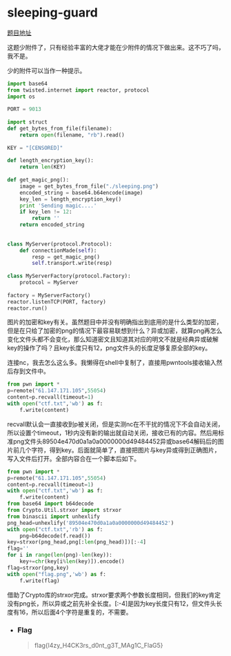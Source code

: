 # sleeping-guard

[题目地址](https://adworld.xctf.org.cn/challenges/details?hash=46f3e1cc-921f-426b-b418-6d810f06a548_2&task_category_id=5)

这题少附件了，只有经验丰富的大佬才能在少附件的情况下做出来。这不巧了吗，我不是。

少的附件可以当作一种提示。

```python
import base64
from twisted.internet import reactor, protocol
import os
 
PORT = 9013
 
import struct
def get_bytes_from_file(filename):  
    return open(filename, "rb").read()  
    
KEY = "[CENSORED]"
 
def length_encryption_key():
    return len(KEY)
 
def get_magic_png():
    image = get_bytes_from_file("./sleeping.png")
    encoded_string = base64.b64encode(image)
    key_len = length_encryption_key()
    print 'Sending magic....'
    if key_len != 12:
        return ''
    return encoded_string 
    
 
class MyServer(protocol.Protocol):
    def connectionMade(self):
        resp = get_magic_png()
        self.transport.write(resp)
 
class MyServerFactory(protocol.Factory):
    protocol = MyServer
 
factory = MyServerFactory()
reactor.listenTCP(PORT, factory)
reactor.run()
```

图片的加密和key有关。虽然题目中并没有明确指出到底用的是什么类型的加密，但是在只给了加密的png的情况下最容易联想到什么？异或加密，就算png再怎么变化文件头都不会变化，那么知道密文且知道其对应的明文不就是经典异或破解key的操作了吗？且key长度只有12，png文件头的长度足够复原全部的key。

连接nc，我去怎么这么多。我懒得在shell中复制了，直接用pwntools接收输入然后存到文件中。

```python
from pwn import *
p=remote("61.147.171.105",55054)
content=p.recvall(timeout=1)
with open("ctf.txt",'wb') as f:
    f.write(content)
```

recvall默认会一直接收到p被关闭，但是实测nc在不干扰的情况下不会自动关闭，所以设置个timeout，1秒内没有新的输出就自动关闭，接收已有的内容。然后用标准png文件头89504e470d0a1a0a0000000d49484452异或base64解码后的图片前几个字符，得到key。后面就简单了，直接把图片与key异或得到正确图片，写入文件后打开。全部内容合在一个脚本后如下。

```python
from pwn import *
p=remote("61.147.171.105",55054)
content=p.recvall(timeout=1)
with open("ctf.txt",'wb') as f:
    f.write(content)
from base64 import b64decode
from Crypto.Util.strxor import strxor
from binascii import unhexlify
png_head=unhexlify('89504e470d0a1a0a0000000d49484452')
with open("ctf.txt",'rb') as f:
    png=b64decode(f.read())
key=strxor(png_head,png[:len(png_head)])[:-4]
flag=''
for i in range(len(png)-len(key)):
    key+=chr(key[i%len(key)]).encode()
flag=strxor(png,key)
with open("flag.png",'wb') as f:
    f.write(flag)
```

借助了Crypto库的strxor完成。strxor要求两个参数长度相同，但我们的key肯定没有png长，所以异或之前先补全长度。[:-4]是因为key长度只有12，但文件头长度有16，所以后面4个字符是重复的，不需要。

- ### Flag
  > flag{l4zy_H4CK3rs_d0nt_g3T_MAg1C_FlaG5}
